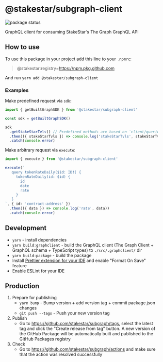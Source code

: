 # @stakestar/subgraph-client

![package status](https://github.com/stakestar/subgraph/actions/workflows/publish-github-package.yml/badge.svg)

GraphQL client for consuming StakeStar's The Graph GraphQL API

## How to use

To use this package in your project add this line to your `.npmrc`:

> @stakestar:registry=https://npm.pkg.github.com

And run `yarn add @stakestar/subgraph-client`

### Examples

Make predefined request via `sdk`:
```typescript
import { getBuiltGraphSDK } from '@stakestar/subgraph-client'

const sdk = getBuiltGraphSDK()

sdk
  .getStakeStarTvls() // Predefined methods are based on `client/queries/*.graphql`  
  .then(({ stakeStarTvls }) => console.log('stakeStarTvls', stakeStarTvls))
  .catch(console.error)
```

Make arbitrary request via `execute`:
```typescript
import { execute } from '@stakestar/subgraph-client'

execute(`
   query tokenRateDaily($id: ID!) {
     tokenRateDaily(id: $id) {
       id
       date
       rate
     }
   }
`, { id: 'contract-address' })
  .then(({ data }) => console.log('rate', data))
  .catch(console.error)
```

## Development

- `yarn` - install dependencies
- `yarn build:graphclient` - build the GraphQL client (The Graph Client + GraphQL schema + TypeScript types) to `./src/.graphclient/` dir
- `yarn build:package` - build the package
- Install [Prettier extension for your IDE](https://prettier.io/docs/en/editors.html) and enable "Format On Save" feature
- Enable ESLint for your IDE
 
## Production

1. Prepare for publishing
    - `yarn bump` - Bump version + add version tag + commit package.json changes
    - `git push --tags` - Push your new version tag
2. Publish
    - Go to https://github.com/stakestar/subgraph/tags, select the latest tag and click the "Create release from tag" button. A new version of the GitHub Package will be automatically built and published to the GitHub Packages registry
3. Check
    - Go to https://github.com/stakestar/subgraph/actions and make sure that the action was resolved successfully

